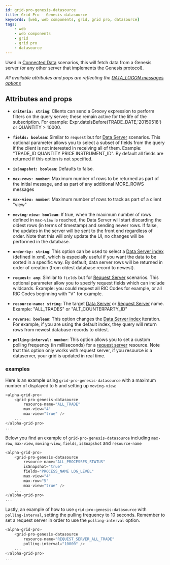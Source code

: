 ```yaml
---
id: grid-pro-genesis-datasource
title: Grid Pro - Genesis datasource
keywords: [web, web components, grid, grid pro, datasource]
tags:
    - web
    - web components
    - grid
    - grid pro
    - datasource
---
```


Used in [Connected Data](../../../../../web/web-components/grids/grid-pro/grid-pro-connected/) scenarios, this will fetch data from a Genesis server (or any other server that implements the Genesis protocol).

*All available attributes and pops are reflecting the [DATA_LOGON messages options](../../../../../server/integration/rest-endpoints/basics/#data_logon)*

## Attributes and props

- **`criteria: string`**: Clients can send a Groovy expression to perform filters on the query server; these remain active for the life of the subscription. For example: Expr.dateIsBefore(TRADE_DATE,'20150518') or QUANTITY > 10000.

- **`fields: boolean`**: Similar to `request` but for [Data Server](../../../../../server/data-server/introduction/) scenarios. This optional parameter allows you to select a subset of fields from the query if the client is not interested in receiving all of them. Example: "TRADE_ID QUANTITY PRICE INSTRUMENT_ID". By default all fields are returned if this option is not specified.

- **`isSnapshot: boolean`**: Defaults to false.

- **`max-rows: number`**: Maximum number of rows to be returned as part of the initial message, and as part of any additional MORE_ROWS messages

- **`max-view: number`**: Maximum number of rows to track as part of a client "view"

- **`moving-view: boolean`**: If true, when the maximum number of rows defined in `max-view` is reached, the Data Server will start discarding the oldest rows (in terms of timestamp) and sending newer rows. If false, the updates in the server will be sent to the front end regardless of order. Note that this will only update the UI, no changes will be performed in the database.

- **`order-by: string`**: This option can be used to select a [Data Server index](../../../../../database/data-types/index-entities/) (defined in xml), which is especially useful if you want the data to be sorted in a specific way. By default, data server rows will be returned in order of creation (from oldest database record to newest).

- **`request: any`**: Similar to `fields` but for [Request Server](../../../../../server/request-server/introduction/) scenarios. This optional parameter allow you to specify request fields which can include wildcards. Example: you could request all RIC Codes for example, or all RIC Codes beginning with "V" for example.

- **`resource-name: string`**: The target [Data Server](../../../../../server/data-server/introduction/) or [Request Server](../../../../../server/request-server/introduction/) name. Example: "ALL_TRADES" or "ALT_COUNTERPARTY_ID"

- **`reverse: boolean`**: This option changes the [Data Server index](../../../../../database/data-types/index-entities/) iteration. For example, if you are using the default index, they query will return rows from newest database records to oldest.

- **`polling-interval: number`**: This option allows you to set a custom polling frequency (in milliseconds) for a [request server](../../../../../server/request-server/introduction/) resource. Note that this option only works with request server, if you resource is a dataserver, your grid is updated in real time.

### examples

Here is an example using `grid-pro-genesis-datasource` with a maximum number of displayed to 5 and setting up `moving-view`:

```typescript title="Example of moving-view"
<alpha-grid-pro>
    <grid-pro-genesis-datasource 
        resource-name="ALL_TRADE"
        max-view="4"
        max-view="true" />
    ...
</alpha-grid-pro>
...
```

Below you find an example of `grid-pro-genesis-datasource` including `max-row`, `max-view`, `moving-view`, `fields`, `isSnapshot` and `resource-name`

```typescript title="Using a grid-pro with grid-pro-genesis-datasource"
<alpha-grid-pro>
    <grid-pro-genesis-datasource 
        resource-name="ALL_PROCESSES_STATUS" 
        isSnapshot="true" 
        fields="PROCESS_NAME LOG_LEVEL" 
        max-view="4"
        max-row="5"
        max-view="true" />
    ...
</alpha-grid-pro>
...
```

Lastly, an example of how to use `grid-pro-genesis-datasource` with `polling-interval`, setting the pulling frequency to 10 seconds. Remember to set a request server in order to use the `polling-interval` option.

```typescript title="Example of polling-interval"
<alpha-grid-pro>
    <grid-pro-genesis-datasource 
        resource-name="REQUEST_SERVER_ALL_TRADE"
        polling-interval="10000" />
    ...
</alpha-grid-pro>
...
```
